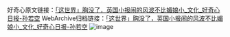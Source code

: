 好奇心原文链接：[「这世界」胸没了，英国小报闹的风波不比媚娘小_文化_好奇心日报-孙若空](https://www.qdaily.com/articles/5513.html)
WebArchive归档链接：[「这世界」胸没了，英国小报闹的风波不比媚娘小_文化_好奇心日报-孙若空](http://web.archive.org/web/20190623164919/https://www.qdaily.com/articles/5513.html)
![image](http://ww3.sinaimg.cn/large/007d5XDply1g3whduql4kj30u02u4b29)